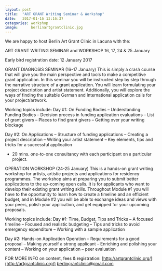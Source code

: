 ```yaml
---
layout: post
title:  "ART GRANT Writing Seminar & Workshop"
date:   2017-01-16 13:16:37
categories: workshop
image:	    berlinartgrantclinic.jpg
---
```


We are happy to host Berlin Art Grant Clinic in Lacuna with the:

ART GRANT WRITING SEMINAR and WORKSHOP
16, 17, 24 & 25 January

Early bird registration date: 12 January 2017

GRANT DIAGNOSIS SEMINAR (16-17 January)
This is simply a crash course that will give you the main perspective and tools to make a competitive grant application. In this seminar you will be instructed step by step through the narrative structure of a grant application. You will learn formulating your project description and artist statement. Additionally, you will explore the ways of finding the suitable German and International application calls for your project/artwork.

Working topics include:
Day #1: On Funding Bodies
– Understanding Funding Bodies
– Decision process in funding application evaluations
– List of grant givers
– Places to find grant givers
– Getting over your writing blockage

Day #2: On Applications
– Structure of funding applications
– Creating a project description
– Writing your artist statement
– Key elements, tips and tricks for a successful application

* 20 mins. one-to-one consultancy with each participant on a particular project.

OPERATION WORKSHOP (24-25 January)
This is a hands-on grant writing workshop for artists, artistic projects and applications for residency programmes. The workshop aims at preparing you to submit better applications to the up-coming open calls. It is for applicants who want to develop their existing grant writing skills. Throughout Module #1 you will have to the opportunity to learn how to create a timeline and an efficient budget, and in Module #2 you will be able to exchange ideas and views with your peers, polish your application, and get equipped for your upcoming proposals.

Working topics include:
Day #1: Time, Budget, Tips and Tricks
– A focused timeline
– Focused and realistic budgeting
– Tips and tricks to avoid emergency expenditure
– Working with a sample application

Day #2: Hands-on Application Operation
– Requirements for a good proposal
– Making yourself a strong applicant
– Enriching and polishing your content
– Working on your application – peer evaluation

FOR MORE INFO on content, fees & registration:
[http://artgrantclinic.org/](http://artgrantclinic.org/)
[berlingrantclinic@gmail.com](mailto:berlingrantclinic@gmail.com)